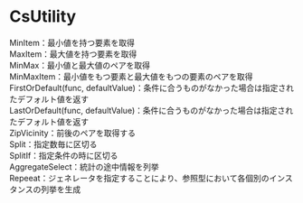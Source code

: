 # CsUtility
MinItem：最小値を持つ要素を取得  
MaxItem：最大値を持つ要素を取得  
MinMax：最小値と最大値のペアを取得  
MinMaxItem：最小値をもつ要素と最大値をもつの要素のペアを取得  
FirstOrDefault(func, defaultValue)：条件に合うものがなかった場合は指定されたデフォルト値を返す  
LastOrDefault(func, defaultValue)：条件に合うものがなかった場合は指定されたデフォルト値を返す  
ZipVicinity：前後のペアを取得する  
Split：指定数毎に区切る  
SplitIf：指定条件の時に区切る  
AggregateSelect：統計の途中情報を列挙  
Repeeat：ジェネレータを指定することにより、参照型において各個別のインスタンスの列挙を生成  

